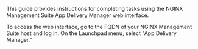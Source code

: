 
This guide provides instructions for completing tasks using the NGINX Management Suite App Delivery Manager web interface.

To access the web interface, go to the FQDN of your NGINX Management Suite host and log in. On the Launchpad menu, select "App Delivery Manager."

<!-- Do not remove. Keep this code at the bottom of the include -->
<!-- DOCS-1206 -->